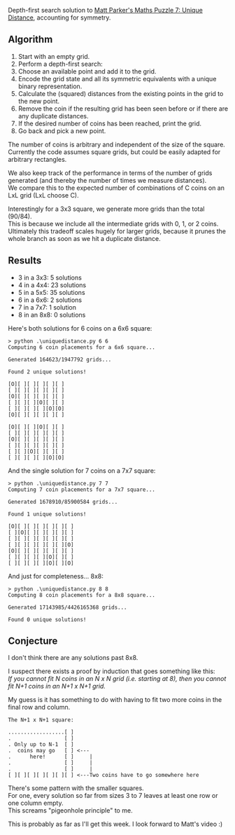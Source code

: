 Depth-first search solution to
[Matt Parker's Maths Puzzle 7: Unique Distance](https://think-maths.co.uk/uniquedistance),
accounting for symmetry.

## Algorithm

1. Start with an empty grid.
2. Perform a depth-first search:
3. Choose an available point and add it to the grid.
4. Encode the grid state and all its symmetric equivalents with a unique binary representation.
5. Calculate the (squared) distances from the existing points in the grid to the new point.
6. Remove the coin if the resulting grid has been seen before or if there are any duplicate distances.
7. If the desired number of coins has been reached, print the grid.
8. Go back and pick a new point.

The number of coins is arbitrary and independent of the size of the square.  
Currently the code assumes square grids, but could be easily adapted for arbitrary rectangles.

We also keep track of the performance in terms of the number of grids generated
(and thereby the number of times we measure distances).  
We compare this to the expected number of combinations of C coins on an LxL grid (LxL choose C).

Interestingly for a 3x3 square, we generate more grids than the total (90/84).  
This is because we include all the intermediate grids with 0, 1, or 2 coins.  
Ultimately this tradeoff scales hugely for larger grids,
because it prunes the whole branch as soon as we hit a duplicate distance.

## Results
- 3 in a 3x3: 5 solutions
- 4 in a 4x4: 23 solutions
- 5 in a 5x5: 35 solutions
- 6 in a 6x6: 2 solutions
- 7 in a 7x7: 1 solution
- 8 in an 8x8: 0 solutions

Here's both solutions for 6 coins on a 6x6 square:
```
> python .\uniquedistance.py 6 6
Computing 6 coin placements for a 6x6 square...

Generated 164623/1947792 grids...

Found 2 unique solutions!

[O][ ][ ][ ][ ][ ]
[ ][ ][ ][ ][ ][ ]
[O][ ][ ][ ][ ][ ]
[ ][ ][ ][O][ ][ ]
[ ][ ][ ][ ][O][O]
[O][ ][ ][ ][ ][ ]

[O][ ][ ][O][ ][ ]
[ ][ ][ ][ ][ ][ ]
[O][ ][ ][ ][ ][ ]
[ ][ ][ ][ ][ ][ ]
[ ][ ][O][ ][ ][ ]
[ ][ ][ ][ ][O][O]
```

And the single solution for 7 coins on a 7x7 square:
```
> python .\uniquedistance.py 7 7
Computing 7 coin placements for a 7x7 square...

Generated 1678910/85900584 grids...

Found 1 unique solutions!

[O][ ][ ][ ][ ][ ][ ]
[ ][O][ ][ ][ ][ ][ ]
[ ][ ][ ][ ][ ][ ][ ]
[ ][ ][ ][ ][ ][ ][O]
[O][ ][ ][ ][ ][ ][ ]
[ ][ ][ ][ ][O][ ][ ]
[ ][ ][ ][ ][O][ ][O]
```

And just for completeness... 8x8:
```
> python .\uniquedistance.py 8 8
Computing 8 coin placements for a 8x8 square...

Generated 17143985/4426165368 grids...

Found 0 unique solutions!
```

## Conjecture
I don't think there are any solutions past 8x8.

I suspect there exists a proof by induction that goes something like this:  
*If you cannot fit N coins in an N x N grid (i.e. starting at 8), then you cannot fit N+1 coins in an N+1 x N+1 grid.*

My guess is it has something to do with having to fit two more coins in the final row and column.

```
The N+1 x N+1 square:

..................[ ]
.                 [ ]
. Only up to N-1  [ ]
.  coins may go   [ ] <---
.      here!      [ ]     |
.                 [ ]     |
.                 [ ]     |
[ ][ ][ ][ ][ ][ ][ ] <---Two coins have to go somewhere here
```

There's some pattern with the smaller squares.  
For one, every solution so far from sizes 3 to 7 leaves at least one row or one column empty.  
This screams "pigeonhole principle" to me.

This is probably as far as I'll get this week. I look forward to Matt's video :)
